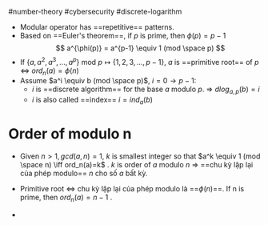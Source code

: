#number-theory #cybersecurity #discrete-logarithm 
- Modular operator has ==repetitive== patterns.
- Based on ==Euler's theorem==, if $p$ is prime, then $\phi(p)=p-1$
	$$
		a^{\phi(p)} = a^{p-1} \equiv 1 (mod \space p)
	$$
- If $\{a, a^2, a^3,...,a^p\}$ mod $p \mapsto \{1,2,3,...,p-1\}$, $a$ is ==primitive root== of $p$ $\iff$  $ord_n(a)=\phi(n)$ 
- Assume $a^i \equiv b (mod \space p)$, $i=0 \to p-1$:
	- $i$ is ==discrete algorithm== for the base $a$ modulo $p$. => $dlog_{a,p}(b)=i$ 
	- $i$ is also called ==index== $i=ind_{a}(b)$ 
 
# Order of modulo n

- Given $n>1, gcd(a,n)=1$, $k$ is smallest integer so that $a^k \equiv 1 (mod \space n) \iff ord_n(a)=k$ . $k$ is order of $a$ modulo $n$ => ==chu kỳ lặp lại của phép modulo== $n$ cho số $a$ bất kỳ.

- Primitive root <=> chu kỳ lặp lại của phép modulo là ==$\phi(n)$==. If n is prime, then  $ord_n(a)=n-1$ .
- 
